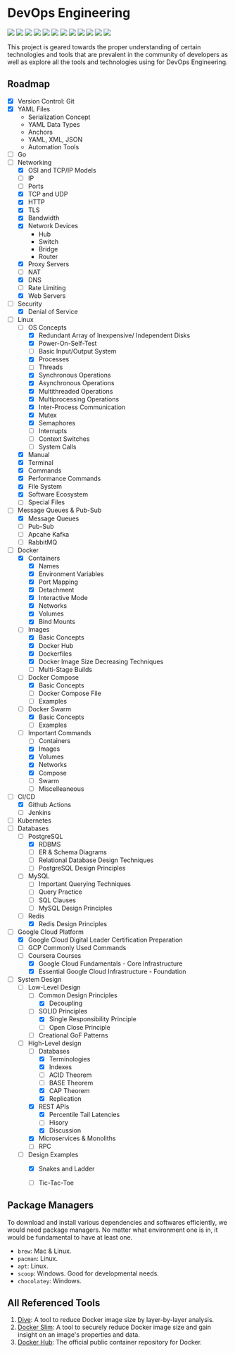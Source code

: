 # DevOps Engineering

<div id="top"></div>
<span>
    <img src="https://img.shields.io/badge/Python-FFD43B?style=for-the-badge&logo=python&logoColor=blue" />
    <img src="https://img.shields.io/badge/Go-00ADD8?style=for-the-badge&logo=go&logoColor=white" />
    <img src="https://img.shields.io/badge/Docker-2CA5E0?style=for-the-badge&logo=docker&logoColor=white" />
    <img src="https://img.shields.io/badge/kubernetes-326ce5.svg?&style=for-the-badge&logo=kubernetes&logoColor=white" />
    <img src="https://img.shields.io/badge/Nginx-009639?style=for-the-badge&logo=nginx&logoColor=white" />
    <img src="https://img.shields.io/badge/Apache-D22128?style=for-the-badge&logo=Apache&logoColor=white" />
    <img src="https://img.shields.io/badge/Apache_Kafka-231F20?style=for-the-badge&logo=apache-kafka&logoColor=white" />
    <img src="https://img.shields.io/badge/MySQL-005C84?style=for-the-badge&logo=mysql&logoColor=white" />
    <img src="https://img.shields.io/badge/redis-CC0000.svg?&style=for-the-badge&logo=redis&logoColor=white" />
    <img src="https://img.shields.io/badge/PostgreSQL-316192?style=for-the-badge&logo=postgresql&logoColor=white" />
    <img src="https://img.shields.io/badge/Google_Cloud-4285F4?style=for-the-badge&logo=google-cloud&logoColor=white" />
    <img src="https://img.shields.io/badge/Linux-FCC624?style=for-the-badge&logo=linux&logoColor=black" />
</span>


This project is geared towards the proper understanding of certain technologies and tools that are prevalent in the community of developers as well as explore all the tools and technologies using for DevOps Engineering. 


## Roadmap

- [x] Version Control: Git
- [x] YAML Files
    - Serialization Concept
    - YAML Data Types
    - Anchors
    - YAML, XML, JSON
    - Automation Tools
- [ ] Go
- [ ] Networking
    - [x] OSI and TCP/IP Models
    - [ ] IP
    - [ ] Ports
    - [x] TCP and UDP
    - [x] HTTP
    - [x] TLS
    - [x] Bandwidth
    - [x] Network Devices
        - Hub
        - Switch
        - Bridge
        - Router
    - [x] Proxy Servers
    - [ ] NAT
    - [x] DNS
    - [ ] Rate Limiting
    - [x] Web Servers
- [ ] Security
    - [x] Denial of Service
- [ ] Linux
    - [ ] OS Concepts
        - [x] Redundant Array of Inexpensive/ Independent Disks
        - [x] Power-On-Self-Test
        - [ ] Basic Input/Output System
        - [x] Processes
        - [ ] Threads
        - [x] Synchronous Operations
        - [x] Asynchronous Operations
        - [x] Multithreaded Operations
        - [x] Multiprocessing Operations
        - [x] Inter-Process Communication
        - [x] Mutex
        - [x] Semaphores
        - [ ] Interrupts
        - [ ] Context Switches
        - [ ] System Calls
    - [x] Manual
    - [x] Terminal
    - [x] Commands
    - [x] Performance Commands
    - [x] File System
    - [x] Software Ecosystem
    - [ ] Special Files
- [ ] Message Queues & Pub-Sub
    - [x] Message Queues
    - [ ] Pub-Sub
    - [ ] Apcahe Kafka
    - [ ] RabbitMQ
- [ ] Docker
    - [x] Containers
        - [x] Names
        - [x] Environment Variables
        - [x] Port Mapping
        - [x] Detachment
        - [x] Interactive Mode
        - [x] Networks
        - [x] Volumes
        - [x] Bind Mounts
    - [ ] Images
        - [x] Basic Concepts
        - [x] Docker Hub
        - [x] Dockerfiles
        - [x] Docker Image Size Decreasing Techniques
        - [ ] Multi-Stage Builds
    - [ ] Docker Compose
        - [x] Basic Concepts
        - [ ] Docker Compose File
        - [ ] Examples
    - [ ] Docker Swarm
        - [x] Basic Concepts
        - [ ] Examples
    - [ ] Important Commands
        - [ ] Containers
        - [x] Images
        - [x] Volumes
        - [x] Networks
        - [x] Compose
        - [ ] Swarm
        - [ ] Miscelleaneous
- [ ] CI/CD
    - [x] Github Actions
    - [ ] Jenkins
- [ ] Kubernetes
- [ ] Databases
    - [ ] PostgreSQL
        - [x] RDBMS
        - [ ] ER & Schema Diagrams
        - [ ] Relational Database Design Techniques
        - [ ] PostgreSQL Design Principles
    - [ ] MySQL
        - [ ] Important Querying Techniques
        - [ ] Query Practice
        - [ ] SQL Clauses
        - [ ] MySQL Design Principles
    - [ ] Redis
        - [x] Redis Design Principles
- [ ] Google Cloud Platform
    - [x] Google Cloud Digital Leader Certification Preparation
    - [ ] GCP Commonly Used Commands
    - [ ] Coursera Courses
        - [x] Google Cloud Fundamentals - Core Infrastructure
        - [x] Essential Google Cloud Infrastructure - Foundation
- [ ] System Design
    - [ ] Low-Level Design
        - [ ] Common Design Principles
            - [x] Decoupling
        - [ ] SOLID Principles
            - [x] Single Responsibility Principle
            - [ ] Open Close Principle
        - [ ] Creational GoF Patterns
    - [ ] High-Level design
        - [ ] Databases
            - [x] Terminologies
            - [x] Indexes
            - [ ] ACID Theorem
            - [ ] BASE Theorem
            - [x] CAP Theorem
            - [x] Replication
        - [x] REST APIs
            - [x] Percentile Tail Latencies
            - [ ] Hisory
            - [x] Discussion
        - [x] Microservices & Monoliths
        - [ ] RPC
    - [ ] Design Examples
        - [x] Snakes and Ladder
        - [ ] Tic-Tac-Toe


## Package Managers

To download and install various dependencies and softwares efficiently, we would need package managers. No matter what environment one is in, it would be fundamental to have at least one.
- `brew`: Mac & Linux.
- `pacman`: Linux.
- `apt`: Linux.
- `scoop`: Windows. Good for developmental needs.
- `chocolatey`: Windows.


## All Referenced Tools

1. [Dive](https://github.com/wagoodman/dive): A tool to reduce Docker image size by layer-by-layer analysis.
1. [Docker Slim](https://github.com/docker-slim/docker-slim): A tool to securely reduce Docker image size and gain insight on an image's properties and data.
1. [Docker Hub](https://hub.docker.com/): The official public container repository for Docker.